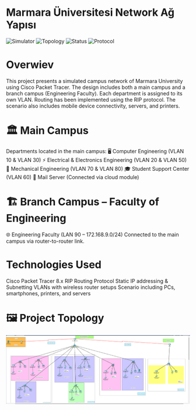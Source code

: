 # Marmara Üniversitesi Network Ağ Yapısı
![Simulator](https://img.shields.io/badge/simulator-Cisco%20Packet%20Tracer-blue)
![Topology](https://img.shields.io/badge/topology-Star--Hybrid-orange)
![Status](https://img.shields.io/badge/status-Completed-brightgreen)
![Protocol](https://img.shields.io/badge/protocol-RIP-yellow)
#  Overwiev
This project presents a simulated campus network of Marmara University using Cisco Packet Tracer. The design includes both a main campus and a branch campus (Engineering Faculty). Each department is assigned to its own VLAN. Routing has been implemented using the RIP protocol. The scenario also includes mobile device connectivity, servers, and printers.
# 🏛️ Main Campus
Departments located in the main campus:
🖥️ Computer Engineering (VLAN 10 & VLAN 30)
⚡ Electrical & Electronics Engineering (VLAN 20 & VLAN 50)
🔧 Mechanical Engineering (VLAN 70 & VLAN 80)
🎓 Student Support Center (VLAN 60)
📧 Mail Server (Connected via cloud module)
# 🏗️ Branch Campus – Faculty of Engineering
🌐 Engineering Faculty (LAN 90 – 172.168.9.0/24)
Connected to the main campus via router-to-router link.
# Technologies Used
Cisco Packet Tracer 8.x
RIP Routing Protocol
Static IP addressing & Subnetting
VLANs with wireless router setups
Scenario including PCs, smartphones, printers, and servers
# 🖼️ Project Topology
![proje görseli](proje.png)
